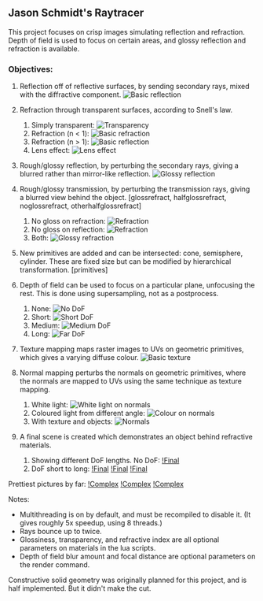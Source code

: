 ## Jason Schmidt's Raytracer
This project focuses on crisp images simulating reflection and refraction. Depth of field is used to focus on certain areas, and
glossy reflection and refraction is available.

### Objectives:
1.  Reflection off of reflective surfaces, by sending secondary rays, mixed with the diffractive component.
![Basic reflection](/renders/reflect.png)

1.  Refraction through transparent surfaces, according to Snell's law. 
    1. Simply transparent: ![Transparency](/renders/transparency.png)
    1. Refraction (n < 1): ![Basic refraction](/renders/refraction.png)
    1. Refraction (n > 1): ![Basic reflection](/renders/refractionreverse.png)
    1. Lens effect: ![Lens effect](/renders/refractionlens.png)

1.  Rough/glossy reflection, by perturbing the secondary rays, giving a blurred rather than mirror-like reflection.
![Glossy reflection](/renders/glossreflect.png)

1.  Rough/glossy transmission, by perturbing the transmission rays, giving a blurred view behind the object. [glossrefract, halfglossrefract, noglossrefract, otherhalfglossrefract]
    1. No gloss on refraction: ![Refraction](/renders/halfglossrefract.png)
    1. No gloss on reflection: ![Refraction](/renders/halfglossrefract.png)
    1. Both: ![Glossy refraction](/renders/glossrefract.png)

1.  New primitives are added and can be intersected: cone, semisphere, cylinder. These are fixed size but can be modified by hierarchical transformation. [primitives]

1.  Depth of field can be used to focus on a particular plane, unfocusing the rest. This is done using supersampling, not as a postprocess.
    1. None: ![No DoF](/renders/nodof.png)
    1. Short: ![Short DoF](/renders/shortdof.png)
    1. Medium: ![Medium DoF](/renders/mediumdof.png)
    1. Long: ![Far DoF](/renders/fardof.png)

1.  Texture mapping maps raster images to UVs on geometric primitives, which gives a varying diffuse colour.
![Basic texture](/renders/texture.png)

1.  Normal mapping perturbs the normals on geometric primitives, where the normals are mapped to UVs using the same technique as texture mapping.
    1. White light: ![White light on normals](/renders/blanknormals.png)
    1. Coloured light from different angle: ![Colour on normals](/renders/normalscolours.png)
    1. With texture and objects: ![Normals](/renders/normalscolours.png)

1.  A final scene is created which demonstrates an object behind refractive materials.
    1. Showing different DoF lengths. No DoF: [!Final](/renders/final.png)
    1. DoF short to long: [!Final](/renders/finaldofclose.png) [!Final](/renders/finaldofmed.png) [!Final](/renders/finaldoffar.png)

Prettiest pictures by far:
[!Complex](/renders/complex.png)
[!Complex](/renders/complexdof.png)
[!Complex](/renders/complexgloss.png)

Notes:
* Multithreading is on by default, and must be recompiled to disable it. (It gives roughly 5x speedup, using 8 threads.)
* Rays bounce up to twice.
* Glossiness, transparency, and refractive index are all optional parameters on materials in the lua scripts.
* Depth of field blur amount and focal distance are optional parameters on the render command.

Constructive solid geometry was originally planned for this project, and is half implemented. But it didn't make the cut.

